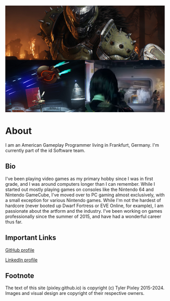 ![Sizzle Picture](/images/Sizzle.png "Top: Doom: The Dark Ages, Bottom Left: Descent, Bottom Right: Rogue Company")

# About
I am an American Gameplay Programmer living in Frankfurt, Germany.  I'm currently part of the id Software team.

## Bio
I've been playing video games as my primary hobby since I was in first grade, and I was around computers longer than I can remember.  While I started out mostly playing games on consoles like the Nintendo 64 and Nintendo GameCube, I've moved over to PC gaming almost exclusively, with a small exception for various Nintendo games.  While I'm not the hardest of hardcore (never booted up Dwarf Fortress or EVE Online, for example), I am passionate about the artform and the industry.  I've been working on games professionally since the summer of 2015, and have had a wonderful career thus far.

## Important Links
[GitHub profile](https://github.com/pixley)

[LinkedIn profile](https://www.linkedin.com/in/pixley)

## Footnote
The text of this site (pixley.github.io) is copyright (c) Tyler Pixley 2015-2024.  Images and visual design are copyright of their respective owners.
